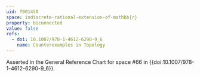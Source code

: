 ```yaml
---
uid: T001450
space: indiscrete-rational-extension-of-mathbb{r}
property: biconnected
value: false
refs:
  - doi: 10.1007/978-1-4612-6290-9_6
    name: Counterexamples in Topology
---
```

Asserted in the General Reference Chart for space #66 in
{{doi:10.1007/978-1-4612-6290-9_6}}.
